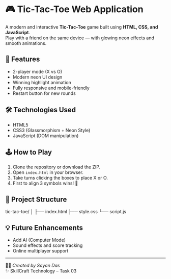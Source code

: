 # 🎮 Tic-Tac-Toe Web Application

A modern and interactive **Tic-Tac-Toe** game built using **HTML, CSS, and JavaScript**.  
Play with a friend on the same device — with glowing neon effects and smooth animations.

## 🚀 Features
- 2-player mode (X vs O)
- Modern neon UI design
- Winning highlight animation
- Fully responsive and mobile-friendly
- Restart button for new rounds

## 🛠️ Technologies Used
- HTML5  
- CSS3 (Glassmorphism + Neon Style)  
- JavaScript (DOM manipulation)

## 🕹️ How to Play
1. Clone the repository or download the ZIP.
2. Open `index.html` in your browser.
3. Take turns clicking the boxes to place X or O.
4. First to align 3 symbols wins! 🎉

## 📂 Project Structure
tic-tac-toe/
│
├── index.html
├── style.css
└── script.js


## 💡 Future Enhancements
- Add AI (Computer Mode)
- Sound effects and score tracking
- Online multiplayer support

---

👨‍💻 *Created by Sayan Das*  
✨ SkillCraft Technology – Task 03
